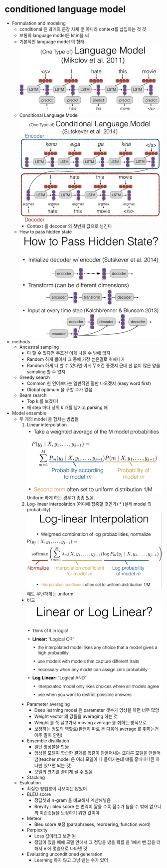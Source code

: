# conditioned language model
* Formulation and modeling
    * conditional 은 과거의 문장 자체 뿐 아니라 context를 삽입하는 것 것
    * 보통의 language model은 lstm을 써
    * 기본적인 language model 의 형태
    	![BasicLanguageModel](images/20180629_1.png "BasicLanguageModel")
	* Conditional Language Model
		![ConditionedLanguageModel](images/20180629_2.png "ConditionedLanguageModel")
		* Context 를 decoder 의 첫번째 값으로 넘긴다
	* How to pass hidden state
		![PassingHiddenState](images/20180629_3.png "PassingHiddenState")
* methods
	* Ancestral sampling
		* 다 할 수 있다면 무조건 이게 나을 수 밖에 없지
		* Random 하게 뽑아서 그 중에 가장 높은걸로 취해나가
		* Random 하게 다 할 수 있다면 이게 무조건 좋겠지 근데 한 없이 많은 양을 sampling 할 수 없지
	* Greedy search
		* Common 한 언어보다는 일반적인 말만 나오겠지
		(easy word first)
		* Global optimum 을 구할 수가 없음
	* Beam search
		* Top k 를 보겠다!
		* 매 step 마다 상위 k 개를 남기고 parsing 해
* Model ensemble
	* 두 개의 model 을 합치는 방법들
		1. Linear interpolation
			![LinearInterpolation](images/20180629_4.png "LinearInterpolation")
			Uniform 하게 하는 경우가 종종 있음
		2. Log-linear interpolation
			(어디에 집중할 것인가) * (실제 model 의 probability)
			![LogLinearInterpolation](images/20180629_5.png "LogLinearInterpolation")
			얘도 무난하게는 uniform
		* 비교
			![LinearvsLoglinear](images/20180629_6.png "LinearInterpolation")
		* Parameter averaging
			* Deep learning model 은 parameter 갯수가 앙상블 하면 너무 많앙
			* Weight vector 의 값들을 averaging 하는 것
			* Weight 를 쭉 끌고가서 moving average 를 취하는 방식으로
			* 보정하는 정도의 역할로(완전히 따로 돈 다음에 average 를 취하는건 아주 말이 안됨)
		* Ensemble distillation
			* 일단 앙상블을 만듦
			* 앙상블 모델이 학습한 결과를 똑같이 만들어내는 또다른 모델을 만들어 냄(teacher model 은 여러 모델이 다 들어가는데 얘를 흉내내니깐 하나만 있으면 되는 것)
			* 모델의 크기를 줄이게 될 수 있음
		* Stacking
	* Evaluation
		* 확실한 방법론이 나오지는 않았어
		* BLEU score
			* 정답셋과 n-gram 을 비교해서 계산해넣음
			* Brevity : bleu score 는 번역이 짧을 수록 점수가 높을 수 밖에 없으니까 이런것들을 보정하기 위한 값이야
		* Meteor
			* Bleu score 보정 (paraphrases, reordering, function word)
		* Perplexity
			* Loss 값이라고 보면 됨
			* 정답이 있을 때에 모델 안에서 그 정답을 냈을 확률 을 1에서 뺀 값을 더해서 e 에 몇승으로 나타낸 것
		* Evaluating unconditioned generation
			* Learning 하지 않고 그냥 뱉는 수가 있어
			